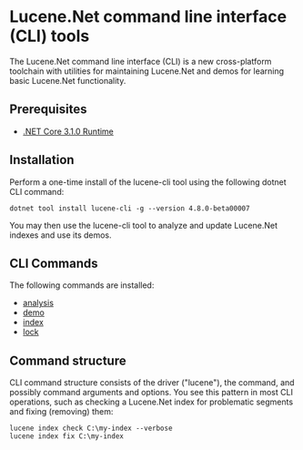 # Lucene.Net command line interface (CLI) tools

The Lucene.Net command line interface (CLI) is a new cross-platform toolchain with utilities for maintaining Lucene.Net and demos for learning basic Lucene.Net functionality.

## Prerequisites

- [.NET Core 3.1.0 Runtime](https://www.microsoft.com/net/download/core#/runtime)

## Installation

Perform a one-time install of the lucene-cli tool using the following dotnet CLI command:

```
dotnet tool install lucene-cli -g --version 4.8.0-beta00007
```

You may then use the lucene-cli tool to analyze and update Lucene.Net indexes and use its demos.

## CLI Commands

The following commands are installed:

- [analysis](analysis/index.md)
- [demo](demo/index.md)
- [index](index/index.md)
- [lock](lock/index.md)

## Command structure

CLI command structure consists of the driver ("lucene"), the command, and possibly command arguments and options. You see this pattern in most CLI operations, such as checking a Lucene.Net index for problematic segments and fixing (removing) them:

```
lucene index check C:\my-index --verbose
lucene index fix C:\my-index
```